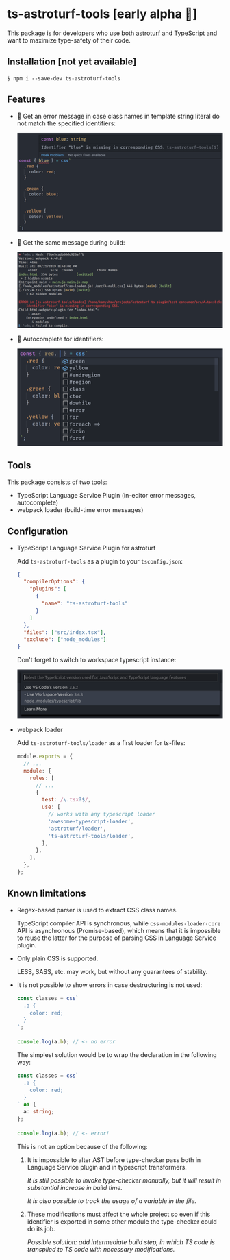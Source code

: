 # ts-astroturf-tools [early alpha 🚧]

This package is for developers who use both [astroturf](https://github.com/4Catalyzer/astroturf) and [TypeScript](https://www.typescriptlang.org/) and want to maximize type-safety of their code.

## Installation [not yet available]

```
$ npm i --save-dev ts-astroturf-tools
```

## Features

- 📝 Get an error message in case class names in template string literal do not match the specified identifiers:

  ![](docs/assets/editor-error.png)

- 🧰 Get the same message during build:

  ![](docs/assets/build-error.png)

- 📝 Autocomplete for identifiers:

  ![](docs/assets/editor-autocomplete.png)

## Tools

This package consists of two tools:

- TypeScript Language Service Plugin (in-editor error messages, autocomplete)
- webpack loader (build-time error messages)

## Configuration

- TypeScript Language Service Plugin for astroturf

  Add `ts-astroturf-tools` as a plugin to your `tsconfig.json`:

  ```json
  {
    "compilerOptions": {
      "plugins": [
        {
          "name": "ts-astroturf-tools"
        }
      ]
    },
    "files": ["src/index.tsx"],
    "exclude": ["node_modules"]
  }
  ```

  Don't forget to switch to workspace typescript instance:

  ![](docs/assets/workspace-typescript.png)

- webpack loader

  Add `ts-astroturf-tools/loader` as a first loader for ts-files:

  ```javascript
  module.exports = {
    // ...
    module: {
      rules: [
        // ...
        {
          test: /\.tsx?$/,
          use: [
            // works with any typescript loader
            'awesome-typescript-loader',
            'astroturf/loader',
            'ts-astroturf-tools/loader',
          ],
        },
      ],
    },
  };
  ```

## Known limitations

- Regex-based parser is used to extract CSS class names.

  TypeScript compiler API is synchronous, while `css-modules-loader-core` API is asynchronous (Promise-based), which means that it is impossible to reuse the latter for the purpose of parsing CSS in Language Service plugin.

- Only plain CSS is supported.

  LESS, SASS, etc. may work, but without any guarantees of stability.

- It is not possible to show errors in case destructuring is not used:

  ```typescript
  const classes = css`
    .a {
      color: red;
    }
  `;

  console.log(a.b); // <- no error
  ```

  The simplest solution would be to wrap the declaration in the following way:

  ```typescript
  const classes = css`
    .a {
      color: red;
    }
  ` as {
    a: string;
  };

  console.log(a.b); // <- error!
  ```

  This is not an option because of the following:

  1. It is impossible to alter AST before type-checker pass both in Language Service plugin and in typescript transformers.

     _It is still possible to invoke type-checker manually, but it will result in substantial increase in build time._

     _It is also possible to track the usage of a variable in the file._

  2. These modifications must affect the whole project so even if this identifier is exported in some other module the type-checker could do its job.

     _Possible solution: add intermediate build step, in which TS code is transpiled to TS code with necessary modifications._
